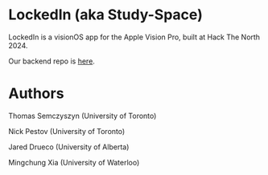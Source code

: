 # LockedIn (aka Study-Space)

LockedIn is a visionOS app for the Apple Vision Pro, built at Hack The North 2024.

Our backend repo is [here](https://github.com/mingchungx/Study-Space-backend).

# Authors

Thomas Semczyszyn (University of Toronto)

Nick Pestov (University of Toronto)

Jared Drueco (University of Alberta)

Mingchung Xia (University of Waterloo)

